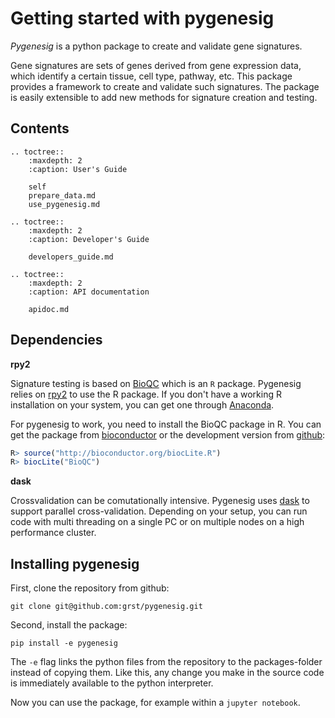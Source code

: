 # Getting started with pygenesig
*Pygenesig* is a python package to create and validate gene signatures. 

Gene signatures are sets of genes derived from gene expression data, which identify a certain tissue, cell type, 
pathway, etc. This package provides a framework to create and validate such signatures. 
The package is easily extensible to add new methods for signature creation and testing. 

## Contents
```eval_rst
.. toctree::
    :maxdepth: 2 
    :caption: User's Guide

    self
    prepare_data.md
    use_pygenesig.md

.. toctree::
    :maxdepth: 2
    :caption: Developer's Guide

    developers_guide.md
    
.. toctree::
    :maxdepth: 2
    :caption: API documentation

    apidoc.md
```

## Dependencies
**rpy2**

Signature testing is based on [BioQC](https://accio.github.io/BioQC) which is an `R` package.
Pygenesig relies on [rpy2](http://rpy2.bitbucket.org/) to use the R package. 
If you don't have a working R installation on your system, you can get one through 
[Anaconda](https://www.continuum.io/conda-for-r). 

For pygenesig to work, you need to install the BioQC package in R. 
You can get the package from [bioconductor](https://bioconductor.org/packages/release/bioc/html/BioQC.html) 
or the development version from [github](https://github.com/Accio/BioQC):

```r
R> source("http://bioconductor.org/biocLite.R")
R> biocLite("BioQC")
```

**dask**

Crossvalidation can be comutationally intensive. Pygenesig uses 
[dask](http://dask.readthedocs.io/en/latest/) to support parallel cross-validation. 
Depending on your setup, you can run code with multi threading on a single PC or on multiple 
nodes on a high performance cluster. 


## Installing pygenesig

First, clone the repository from github:
```
git clone git@github.com:grst/pygenesig.git
```

Second, install the package:
```
pip install -e pygenesig
```
The `-e` flag links the python files from the repository to the packages-folder instead of copying them. Like this, any change you make in the source code is immediately available to the python interpreter.

Now you can use the package, for example within a `jupyter notebook`.

